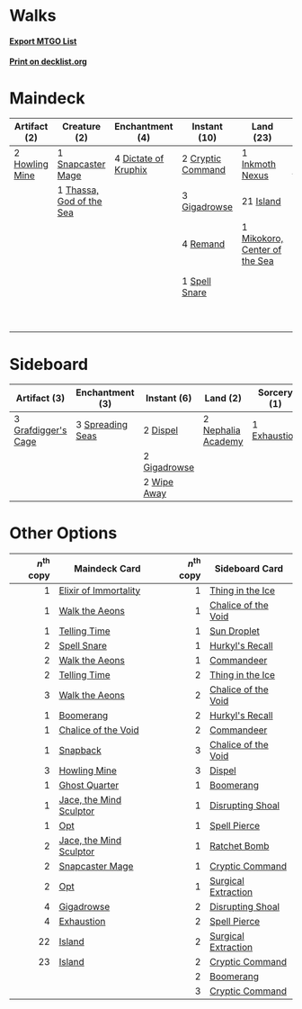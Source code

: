 # Walks

#### [Export MTGO List](../collection/Walks/Walks.txt)
#### [Print on decklist.org](http://decklist.org/?deckmain=2%09Cryptic%20Command%0A4%09Dictate%20of%20Kruphix%0A3%09Exhaustion%0A3%09Gigadrowse%0A2%09Howling%20Mine%0A1%09Inkmoth%20Nexus%0A21%09Island%0A1%09Jace%20Beleren%0A1%09Mikokoro,%20Center%20of%20the%20Sea%0A3%09Part%20the%20Waterveil%0A4%09Remand%0A4%09Serum%20Visions%0A1%09Snapcaster%20Mage%0A1%09Spell%20Snare%0A4%09Temporal%20Mastery%0A1%09Thassa,%20God%20of%20the%20Sea%0A4%09Time%20Warp&deckside=2%09Dispel%0A1%09Exhaustion%0A2%09Gigadrowse%0A3%09Grafdigger's%20Cage%0A2%09Nephalia%20Academy%0A3%09Spreading%20Seas%0A2%09Wipe%20Away)
# Maindeck

|                                      Artifact (2)                                       |                                           Creature (2)                                            |                                        Enchantment (4)                                        |                                        Instant (10)                                        |                                               Land (23)                                                |                                    Planeswalker (1)                                     |                                         Sorcery (18)                                          |
|-----------------------------------------------------------------------------------------|---------------------------------------------------------------------------------------------------|-----------------------------------------------------------------------------------------------|--------------------------------------------------------------------------------------------|--------------------------------------------------------------------------------------------------------|-----------------------------------------------------------------------------------------|-----------------------------------------------------------------------------------------------|
|2 [Howling Mine](http://gatherer.wizards.com/Pages/Card/Details.aspx?multiverseid=129598)|1 [Snapcaster Mage](http://gatherer.wizards.com/Pages/Card/Details.aspx?multiverseid=227676)       |4 [Dictate of Kruphix](http://gatherer.wizards.com/Pages/Card/Details.aspx?multiverseid=451041)|2 [Cryptic Command](http://gatherer.wizards.com/Pages/Card/Details.aspx?multiverseid=438614)|1 [Inkmoth Nexus](http://gatherer.wizards.com/Pages/Card/Details.aspx?multiverseid=213731)              |1 [Jace Beleren](http://gatherer.wizards.com/Pages/Card/Details.aspx?multiverseid=185816)|3 [Exhaustion](http://gatherer.wizards.com/Pages/Card/Details.aspx?multiverseid=84065)         |
|                                                                                         |1 [Thassa, God of the Sea](http://gatherer.wizards.com/Pages/Card/Details.aspx?multiverseid=373535)|                                                                                               |3 [Gigadrowse](http://gatherer.wizards.com/Pages/Card/Details.aspx?multiverseid=96864)      |21 [Island](http://gatherer.wizards.com/Pages/Card/Details.aspx?multiverseid=439857)                    |                                                                                         |3 [Part the Waterveil](http://gatherer.wizards.com/Pages/Card/Details.aspx?multiverseid=401982)|
|                                                                                         |                                                                                                   |                                                                                               |4 [Remand](http://gatherer.wizards.com/Pages/Card/Details.aspx?multiverseid=380255)         |1 [Mikokoro, Center of the Sea](http://gatherer.wizards.com/Pages/Card/Details.aspx?multiverseid=442230)|                                                                                         |4 [Serum Visions](http://gatherer.wizards.com/Pages/Card/Details.aspx?multiverseid=50145)      |
|                                                                                         |                                                                                                   |                                                                                               |1 [Spell Snare](http://gatherer.wizards.com/Pages/Card/Details.aspx?multiverseid=446100)    |                                                                                                        |                                                                                         |4 [Temporal Mastery](http://gatherer.wizards.com/Pages/Card/Details.aspx?multiverseid=240133)  |
|                                                                                         |                                                                                                   |                                                                                               |                                                                                            |                                                                                                        |                                                                                         |4 [Time Warp](http://gatherer.wizards.com/Pages/Card/Details.aspx?multiverseid=439354)         |


# Sideboard

|                                         Artifact (3)                                         |                                      Enchantment (3)                                      |                                     Instant (6)                                      |                                          Land (2)                                           |                                     Sorcery (1)                                      |
|----------------------------------------------------------------------------------------------|-------------------------------------------------------------------------------------------|--------------------------------------------------------------------------------------|---------------------------------------------------------------------------------------------|--------------------------------------------------------------------------------------|
|3 [Grafdigger's Cage](http://gatherer.wizards.com/Pages/Card/Details.aspx?multiverseid=278452)|3 [Spreading Seas](http://gatherer.wizards.com/Pages/Card/Details.aspx?multiverseid=190405)|2 [Dispel](http://gatherer.wizards.com/Pages/Card/Details.aspx?multiverseid=401858)   |2 [Nephalia Academy](http://gatherer.wizards.com/Pages/Card/Details.aspx?multiverseid=414512)|1 [Exhaustion](http://gatherer.wizards.com/Pages/Card/Details.aspx?multiverseid=84065)|
|                                                                                              |                                                                                           |2 [Gigadrowse](http://gatherer.wizards.com/Pages/Card/Details.aspx?multiverseid=96864)|                                                                                             |                                                                                      |
|                                                                                              |                                                                                           |2 [Wipe Away](http://gatherer.wizards.com/Pages/Card/Details.aspx?multiverseid=118911)|                                                                                             |                                                                                      |


# Other Options

|*n*<sup>th</sup> copy|                                          Maindeck Card                                           |*n*<sup>th</sup> copy|                                        Sideboard Card                                        |
|--------------------:|--------------------------------------------------------------------------------------------------|--------------------:|----------------------------------------------------------------------------------------------|
|                    1|[Elixir of Immortality](http://gatherer.wizards.com/Pages/Card/Details.aspx?multiverseid=222711)  |                    1|[Thing in the Ice](http://gatherer.wizards.com/Pages/Card/Details.aspx?multiverseid=409836)   |
|                    1|[Walk the Aeons](http://gatherer.wizards.com/Pages/Card/Details.aspx?multiverseid=110517)         |                    1|[Chalice of the Void](http://gatherer.wizards.com/Pages/Card/Details.aspx?multiverseid=442211)|
|                    1|[Telling Time](http://gatherer.wizards.com/Pages/Card/Details.aspx?multiverseid=132071)           |                    1|[Sun Droplet](http://gatherer.wizards.com/Pages/Card/Details.aspx?multiverseid=220530)        |
|                    2|[Spell Snare](http://gatherer.wizards.com/Pages/Card/Details.aspx?multiverseid=446100)            |                    1|[Hurkyl's Recall](http://gatherer.wizards.com/Pages/Card/Details.aspx?multiverseid=135260)    |
|                    2|[Walk the Aeons](http://gatherer.wizards.com/Pages/Card/Details.aspx?multiverseid=110517)         |                    1|[Commandeer](http://gatherer.wizards.com/Pages/Card/Details.aspx?multiverseid=121243)         |
|                    2|[Telling Time](http://gatherer.wizards.com/Pages/Card/Details.aspx?multiverseid=132071)           |                    2|[Thing in the Ice](http://gatherer.wizards.com/Pages/Card/Details.aspx?multiverseid=409836)   |
|                    3|[Walk the Aeons](http://gatherer.wizards.com/Pages/Card/Details.aspx?multiverseid=110517)         |                    2|[Chalice of the Void](http://gatherer.wizards.com/Pages/Card/Details.aspx?multiverseid=442211)|
|                    1|[Boomerang](http://gatherer.wizards.com/Pages/Card/Details.aspx?multiverseid=129494)              |                    2|[Hurkyl's Recall](http://gatherer.wizards.com/Pages/Card/Details.aspx?multiverseid=135260)    |
|                    1|[Chalice of the Void](http://gatherer.wizards.com/Pages/Card/Details.aspx?multiverseid=442211)    |                    2|[Commandeer](http://gatherer.wizards.com/Pages/Card/Details.aspx?multiverseid=121243)         |
|                    1|[Snapback](http://gatherer.wizards.com/Pages/Card/Details.aspx?multiverseid=108897)               |                    3|[Chalice of the Void](http://gatherer.wizards.com/Pages/Card/Details.aspx?multiverseid=442211)|
|                    3|[Howling Mine](http://gatherer.wizards.com/Pages/Card/Details.aspx?multiverseid=129598)           |                    3|[Dispel](http://gatherer.wizards.com/Pages/Card/Details.aspx?multiverseid=401858)             |
|                    1|[Ghost Quarter](http://gatherer.wizards.com/Pages/Card/Details.aspx?multiverseid=389534)          |                    1|[Boomerang](http://gatherer.wizards.com/Pages/Card/Details.aspx?multiverseid=129494)          |
|                    1|[Jace, the Mind Sculptor](http://gatherer.wizards.com/Pages/Card/Details.aspx?multiverseid=442051)|                    1|[Disrupting Shoal](http://gatherer.wizards.com/Pages/Card/Details.aspx?multiverseid=74128)    |
|                    1|[Opt](http://gatherer.wizards.com/Pages/Card/Details.aspx?multiverseid=442948)                    |                    1|[Spell Pierce](http://gatherer.wizards.com/Pages/Card/Details.aspx?multiverseid=425876)       |
|                    2|[Jace, the Mind Sculptor](http://gatherer.wizards.com/Pages/Card/Details.aspx?multiverseid=442051)|                    1|[Ratchet Bomb](http://gatherer.wizards.com/Pages/Card/Details.aspx?multiverseid=370623)       |
|                    2|[Snapcaster Mage](http://gatherer.wizards.com/Pages/Card/Details.aspx?multiverseid=227676)        |                    1|[Cryptic Command](http://gatherer.wizards.com/Pages/Card/Details.aspx?multiverseid=438614)    |
|                    2|[Opt](http://gatherer.wizards.com/Pages/Card/Details.aspx?multiverseid=442948)                    |                    1|[Surgical Extraction](http://gatherer.wizards.com/Pages/Card/Details.aspx?multiverseid=397706)|
|                    4|[Gigadrowse](http://gatherer.wizards.com/Pages/Card/Details.aspx?multiverseid=96864)              |                    2|[Disrupting Shoal](http://gatherer.wizards.com/Pages/Card/Details.aspx?multiverseid=74128)    |
|                    4|[Exhaustion](http://gatherer.wizards.com/Pages/Card/Details.aspx?multiverseid=84065)              |                    2|[Spell Pierce](http://gatherer.wizards.com/Pages/Card/Details.aspx?multiverseid=425876)       |
|                   22|[Island](http://gatherer.wizards.com/Pages/Card/Details.aspx?multiverseid=439857)                 |                    2|[Surgical Extraction](http://gatherer.wizards.com/Pages/Card/Details.aspx?multiverseid=397706)|
|                   23|[Island](http://gatherer.wizards.com/Pages/Card/Details.aspx?multiverseid=439857)                 |                    2|[Cryptic Command](http://gatherer.wizards.com/Pages/Card/Details.aspx?multiverseid=438614)    |
|                     |                                                                                                  |                    2|[Boomerang](http://gatherer.wizards.com/Pages/Card/Details.aspx?multiverseid=129494)          |
|                     |                                                                                                  |                    3|[Cryptic Command](http://gatherer.wizards.com/Pages/Card/Details.aspx?multiverseid=438614)    |

